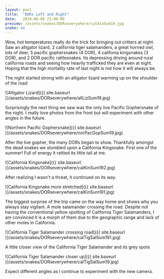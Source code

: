 ```yaml
---
layout: post
title:  "DORs Left and Right"
date:   2019-06-09 23:00:00
preview: /assets/snakes/DORseverywhere/calKinSum19.jpg
snake: on
---
```


Wow, hot temperatures really do the trick for bringing out critters at night. Saw an alligator lizard, 2 california tiger salamanders, a great horned owl, lots of deer, 5 pacific gophersnakes (4 DOR), 4 califonia kingsnakes (3 DOR), and 2 DOR pacific rattlesnakes. Its depressing driving around rural california roads and seeing how heavily trafficked they are even at night. Hoping that the high mortality rate of last night is not how it will always be. 

The night started strong with an alligator lizard warming up on the shoulder of the road

![Alligator Lizard]({{ site.baseurl }}/assets/snakes/DORseverywhere/allLizSum19.jpg)

Surprisingly the next thing we saw was the only live Pacific Gophersnake of the night. I really love photos from the front but will experiment with other angles in the future.

![Northern Pacific Gophersnake]({{ site.baseurl }}/assets/snakes/DORseverywhere/norPacGopSum19.jpg)

After the live gopher, the many DORs began to show. Thankfully amongst the dead snakes we stumbled upon a California Kingsnake. First one of the summer! Full of energy it rattled its little tail at me. 

![California Kingsnake]({{ site.baseurl }}/assets/snakes/DORseverywhere/calKinSum192.jpg)

After realizing I wasn't a threat, it continued on its way.

![California Kingsnake more stretched]({{ site.baseurl }}/assets/snakes/DORseverywhere/calKinSum191.jpg)

The biggest surprise of the trip came on the way home and shows why you always stay vigilant. A mole salamander crossing the road. Despite not having the conventional yellow spotting of California Tiger Salamanders, I am convinced it is a morph of them due to the geographic range and lack of other moles in California.

![California Tiger Salamander crossing road]({{ site.baseurl }}/assets/snakes/DORseverywhere/calTigSalSum191.jpg)

A little closer view of the California Tiger Salamander and its grey spots

![California Tiger Salamander closer up]({{ site.baseurl }}/assets/snakes/DORseverywhere/calTigSalSum19.jpg)

Expect different angles as I continue to experiment with the new camera.